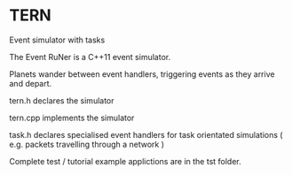# TERN
Event simulator with tasks

The Event RuNer is a C++11 event simulator.

Planets wander between event handlers, triggering events as they arrive and depart.

tern.h declares the simulator

tern.cpp implements the simulator

task.h declares specialised event handlers for task orientated simulations ( e.g. packets travelling through a network )

Complete test / tutorial example applictions are in the tst folder.

